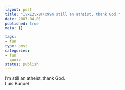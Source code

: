 ```yaml
--- 
layout: post
title: "I\xE2\x80\x99m still an atheist, thank God."
date: 2007-04-01
published: true
meta: {}

tags: 
- fun
type: post
categories: 
- fun
- quote
status: publish
---
```

I&#8217;m still an atheist, thank God.<br />Luis Bunuel
